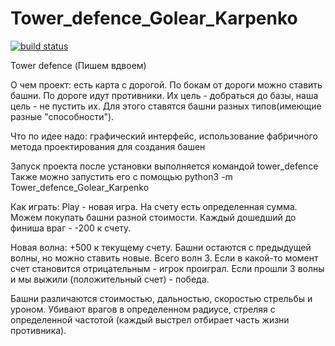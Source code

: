 # Tower_defence_Golear_Karpenko
[![build status](
  http://img.shields.io/travis/Disadvantaged/Tower_defence_Golear_Karpenko/master.svg?style=flat)](
 https://travis-ci.org/Disadvantaged/Tower_defence_Golear_Karpenko)


Tower defence
(Пишем вдвоем)

О чем проект: есть карта с дорогой. По бокам от дороги можно ставить башни. По дороге идут противники. Их цель - добраться до базы, наша цель - не пустить их. Для этого ставятся башни разных типов(имеющие разные "способности"). 

Что по идее надо: графический интерфейс, использование фабричного метода проектирования для создания башен

Запуск проекта после установки выполняется командой
    tower_defence
Также можно запустить его с помощью
    python3 -m Tower_defence_Golear_Karpenko

Как играть:
Play - новая игра. На счету есть определенная сумма.
Можем покупать башни разной стоимости.
Каждый дошедший до финиша враг - -200 к счету.

Новая волна: +500 к текущему счету. Башни остаются с предыдущей волны, но можно ставить новые.
Всего волн 3. Если в какой-то момент счет становится отрицательным - игрок проиграл.
Если прошли 3 волны и мы выжили (положительный счет) - победа.

Башни различаются стоимостью, дальностью, скоростью стрельбы и уроном. Убивают врагов в определенном радиусе, стреляя с определенной частотой (каждый выстрел отбирает часть жизни противника). 
